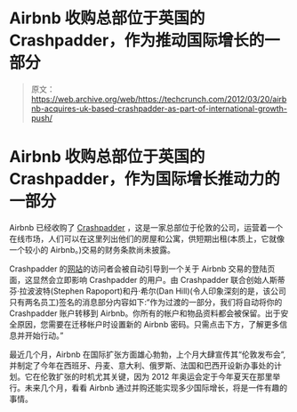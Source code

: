 # Airbnb 收购总部位于英国的 Crashpadder，作为推动国际增长的一部分 

> 原文：<https://web.archive.org/web/https://techcrunch.com/2012/03/20/airbnb-acquires-uk-based-crashpadder-as-part-of-international-growth-push/>

# Airbnb 收购总部位于英国的 Crashpadder，作为国际增长推动力的一部分

Airbnb 已经收购了 [Crashpadder](https://web.archive.org/web/20230210180740/http://www.crashpadder.com/) ，这是一家总部位于伦敦的公司，运营着一个在线市场，人们可以在这里列出他们的房屋和公寓，供短期出租(本质上，它就像一个较小的 Airbnb。)交易的财务条款尚未披露。

Crashpadder 的[网站](https://web.archive.org/web/20230210180740/http://www.crashpadder.com/)的访问者会被自动引导到一个关于 Airbnb 交易的登陆页面，这显然会立即影响 Crashpadder 的用户。由 Crashpadder 联合创始人斯蒂芬·拉波波特(Stephen Rapoport)和丹·希尔(Dan Hill)(令人印象深刻的是，该公司只有两名员工)签名的消息部分内容如下:“作为过渡的一部分，我们将自动将你的 Crashpadder 账户转移到 Airbnb。你所有的帐户和物品资料都会被保留。出于安全原因，您需要在迁移帐户时设置新的 Airbnb 密码。只需点击下方，了解更多信息并开始行动。”

最近几个月，Airbnb 在国际扩张方面雄心勃勃，上个月大肆宣传其“伦敦发布会”,并制定了今年在西班牙、丹麦、意大利、俄罗斯、法国和巴西开设新办事处的计划。它在伦敦扩张的时机尤其关键，因为 2012 年奥运会定于今年夏天在那里举行。未来几个月，看看 Airbnb 通过并购还能实现多少国际增长，将是一件有趣的事情。